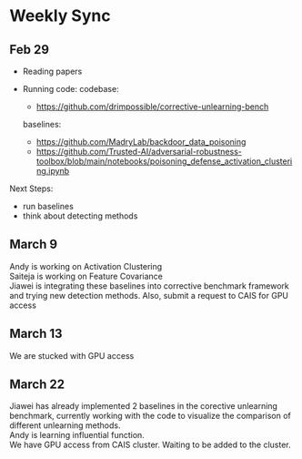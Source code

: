 # Weekly Sync
## Feb 29
- Reading papers
- Running code:
  codebase:
  - https://github.com/drimpossible/corrective-unlearning-bench
    
  baselines:
  - https://github.com/MadryLab/backdoor_data_poisoning
  - https://github.com/Trusted-AI/adversarial-robustness-toolbox/blob/main/notebooks/poisoning_defense_activation_clustering.ipynb

Next Steps:
- run baselines
- think about detecting methods

## March 9
Andy is working on Activation Clustering \
Saiteja is working on Feature Covariance \
Jiawei is integrating these baselines into corrective benchmark framework and trying new detection methods.
Also, submit a request to CAIS for GPU access

## March 13
We are stucked with GPU access

## March 22
Jiawei has already implemented 2 baselines in the corective unlearning benchmark, currently working with the code to visualize the comparison of different unlearning methods. \
Andy is learning influential function. \
We have GPU access from CAIS cluster. Waiting to be added to the cluster. 


